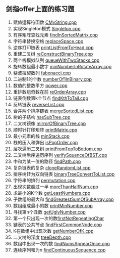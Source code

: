 ## 剑指offer上面的练习题

1. 赋值运算符函数 		[CMyString.cpp](https://github.com/HustDingfu/jianzhiOfferPractice/blob/master/CMyString.cpp)
2. 实现Singleton模式	[Singleton.cpp](https://github.com/HustDingfu/jianzhiOfferPractice/blob/master/Singleton.cpp)
3. 有序矩阵查找元素		[findInSortedMatrix.cpp](https://github.com/HustDingfu/jianzhiOfferPractice/blob/master/findInSortedMatrix.cpp)
4. 字符串替换空格		[replaceSpace.cpp](https://github.com/HustDingfu/jianzhiOfferPractice/blob/master/replaceSpace.cpp)
5. 逆序打印链表			[printListFromToHead.cpp](https://github.com/HustDingfu/jianzhiOfferPractice/blob/master/printListFromToHead.cpp)
6. 重建二叉树			[reConstructBinaryTree.cpp](https://github.com/HustDingfu/jianzhiOfferPractice/blob/master/reConstructBinaryTree.cpp)
7. 两个栈模拟队列		[queueWithTwoStacks.cpp](https://github.com/HustDingfu/jianzhiOfferPractice/blob/master/queueWithTwoStacks.cpp)
8. 旋转数组最小数字		[minNumberInRotateArray.cpp](https://github.com/HustDingfu/jianzhiOfferPractice/blob/master/minNumberInRotateArray.cpp)
9. 斐波拉契数列			[fabonacci.cpp](https://github.com/HustDingfu/jianzhiOfferPractice/blob/master/fibonacci.cpp)
10. 二进制1的个数		[numberOf1InBinary.cpp](https://github.com/HustDingfu/jianzhiOfferPractice/blob/master/numberOf1InBinary.cpp)
11. 数值的整数平方		[power.cpp](https://github.com/HustDingfu/jianzhiOfferPractice/blob/master/power.cpp)
14. 重排数组奇数在前	[reOrderArray.cpp](https://github.com/HustDingfu/jianzhiOfferPractice/blob/master/reOrderArray.cpp)
15. 链表倒数第k个节点	[findKthToTail.cpp](https://github.com/HustDingfu/jianzhiOfferPractice/blob/master/findKthToTail.cpp)
16. 反转链表			[reverseList.cpp](https://github.com/HustDingfu/jianzhiOfferPractice/blob/master/reverseList.cpp)
17. 合并两个排序链表	[mergeSortedList.cpp](https://github.com/HustDingfu/jianzhiOfferPractice/blob/master/mergeSortedList.cpp)	
18. 树的子结构			[hasSubTree.cpp](https://github.com/HustDingfu/jianzhiOfferPractice/blob/master/hasSubTree.cpp)
19. 二叉树镜像			[mirrorOfBinaryTree.cpp](https://github.com/HustDingfu/jianzhiOfferPractice/blob/master/mirrorOfBinaryTree.cpp)
20. 顺时针打印矩阵		[printMatrix.cpp](https://github.com/HustDingfu/jianzhiOfferPractice/blob/master/printMatrix.cpp)
21. 最小元素的栈		[minStack.cpp](https://github.com/HustDingfu/jianzhiOfferPractice/blob/master/minStack.cpp)
22. 栈的压入和弹出		[isPopOrder.cpp](https://github.com/HustDingfu/jianzhiOfferPractice/blob/master/isPopOrder.cpp)
23. 层次遍历二叉树		[printFromTopToBottom.cpp](https://github.com/HustDingfu/jianzhiOfferPractice/blob/master/printFromTopToBottom.cpp)
24. 二叉树后序遍历序列	[verifySquenceOfBST.cpp](https://github.com/HustDingfu/jianzhiOfferPractice/blob/master/verifySquenceOfBST.cpp)
25. 中和为某一值的路径	[findPath.cpp](https://github.com/HustDingfu/jianzhiOfferPractice/blob/master/findPath.cpp)
26. 复杂链表的复杂		[cloneRandomList.cpp](https://github.com/HustDingfu/jianzhiOfferPractice/blob/master/cloneRandomList.cpp)
27. 排序树转为双向链表	[binaryTreeConvertToList.cpp](https://github.com/HustDingfu/jianzhiOfferPractice/blob/master/binaryTreeConvertToList.cpp)
28. 字符串的排列		[permutation.cpp](https://github.com/HustDingfu/jianzhiOfferPractice/blob/master/permutation.cpp)
29. 出现次数超过一半	[moreThanHalfNum.cpp](https://github.com/HustDingfu/jianzhiOfferPractice/blob/master/moreThanHalfNum.cpp)
30. 求最小的K个数		[getLeastNumbers.cpp](https://github.com/HustDingfu/jianzhiOfferPractice/blob/master/getLeastNumbers.cpp)
31. 子数组的最大和		[findGreatestSumOfSubArray.cpp](https://github.com/HustDingfu/jianzhiOfferPractice/blob/master/findGreatestSumOfSubArray.cpp)
33. 数组组成最小的数	[printMinNumber.cpp](https://github.com/HustDingfu/jianzhiOfferPractice/blob/master/printMinNumber.cpp)
34. 寻找第n个丑数		[getUglyNumber.cpp](https://github.com/HustDingfu/jianzhiOfferPractice/blob/master/getUglyNumber.cpp)
35. 第一个只出现一次的数[firstNotRepeatingChar](https://github/HustDingfu/jianzhiOfferPractice/blob/master/firstNotRepeatingChar.cpp)
37. 链表的公共节点		[findFirstCommonNode.cpp](https://github/HustDingfu/jianzhiOfferPractice/blob/master/findFirstCommonNode.cpp)
38. K在数组中出现次数	[getNumberOfK.cpp](https://github/HustDingfu/jianzhiOfferPractice/blob/master/getNumberOfK.cpp)
39. 二叉树的深度		[treeDepth.cpp](https://github/HustDingfu/jianzhiOfferPractice/blob/master/treeDepth.cpp)
40. 数组中出现一次的数	[findNumsAppearOnce.cpp](https://github/HustDingfu/jianzhiOfferPractice/blob/master/findNumsAppearOnce.cpp)
41. 连续序列和为n		[findContinuousSequence.cpp](https://github/HustDingfu/jianzhiOfferPractice/blob/master/findContinuousSequence.cpp)



